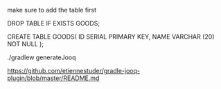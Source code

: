 make sure to add the table first

DROP TABLE IF EXISTS GOODS;

CREATE TABLE GOODS(
ID   SERIAL PRIMARY KEY,
NAME VARCHAR (20) NOT NULL
);

./gradlew generateJooq

https://github.com/etiennestuder/gradle-jooq-plugin/blob/master/README.md
